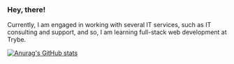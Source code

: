 ### Hey, there!

Currently, I am engaged in working with several IT services, such as IT consulting and support, and so, I am learning full-stack web development at Trybe.

[![Anurag's GitHub stats](https://github-readme-stats.vercel.app/api?username=felpssdev)](https://github.com/felpssdev)
